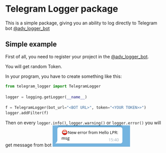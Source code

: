 # Telegram Logger package

This is a simple package, giving you an ability to log directly to Telegram bot [@adv_logger_bot](http://t.me/adv_logger_bot)

## Simple example

First of all, you need to register your project in the [@adv_logger_bot](http://t.me/adv_logger_bot). 

You will get random Token.

In your program, you have to create something like this:

```python
from telegram_logger import TelegramLogger

logger = logging.getLogger(__name__)

f = TelegramLogger(bot_url="<BOT URL>", token="<YOUR TOKEN>>")
logger.addFilter(f)
```

Then on every ```logger.info()```, ```logger.warning()``` or ```logger.error()``` you will get message from bot
![Message example](./images/test_message.png)
